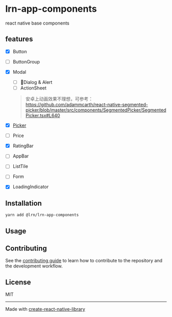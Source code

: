 # lrn-app-components

react native base components

## features
- [x] Button
- [ ] ButtonGroup  
- [x] Modal  
  - [ ] 🏃Dialog & Alert  
  - [ ] ActionSheet  

  >安卓上动画效果不理想，可参考：https://github.com/adammcarth/react-native-segmented-picker/blob/master/src/components/SegmentedPicker/SegmentedPicker.tsx#L640  

- [x] [Picker](./docs/ScrollPicker.md)  
 
- [ ] Price  
- [x] RatingBar
- [ ] AppBar  
- [ ] ListTile  
- [ ] Form
- [x] LoadingIndicator

## Installation

```sh
yarn add @lrn/lrn-app-components
```

## Usage


## Contributing

See the [contributing guide](CONTRIBUTING.md) to learn how to contribute to the repository and the development workflow.

## License

MIT

---

Made with [create-react-native-library](https://github.com/callstack/react-native-builder-bob)
